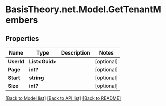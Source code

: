 
# BasisTheory.net.Model.GetTenantMembers

## Properties

Name | Type | Description | Notes
------------ | ------------- | ------------- | -------------
**UserId** | **List&lt;Guid&gt;** |  | [optional] 
**Page** | **int?** |  | [optional] 
**Start** | **string** |  | [optional] 
**Size** | **int?** |  | [optional] 

[[Back to Model list]](../README.md#documentation-for-models)
[[Back to API list]](../README.md#documentation-for-api-endpoints)
[[Back to README]](../README.md)

